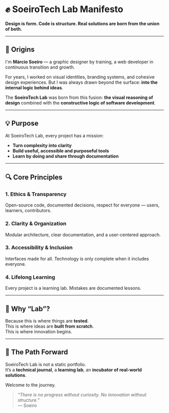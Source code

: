# ✊ SoeiroTech Lab Manifesto

**Design is form. Code is structure. Real solutions are born from the union of both.**

---

## 🎨 Origins

I'm **Márcio Soeiro** — a graphic designer by training, a web developer in continuous transition and growth.

For years, I worked on visual identities, branding systems, and cohesive design experiences. But I was always drawn beyond the surface: **into the internal logic behind ideas**.

The **SoeiroTech Lab** was born from this fusion: **the visual reasoning of design** combined with the **constructive logic of software development**.

---

## 💡 Purpose

At SoeiroTech Lab, every project has a mission:

- **Turn complexity into clarity**
- **Build useful, accessible and purposeful tools**
- **Learn by doing and share through documentation**

---

## 🔍 Core Principles

### 1. Ethics & Transparency  
Open-source code, documented decisions, respect for everyone — users, learners, contributors.

### 2. Clarity & Organization  
Modular architecture, clear documentation, and a user-centered approach.

### 3. Accessibility & Inclusion  
Interfaces made for all. Technology is only complete when it includes everyone.

### 4. Lifelong Learning  
Every project is a learning lab. Mistakes are documented lessons.

---

## 🔬 Why “Lab”?

Because this is where things are **tested**.  
This is where ideas are **built from scratch**.  
This is where innovation begins.

---

## 🌱 The Path Forward

SoeiroTech Lab is not a static portfolio.  
It’s a **technical journal**, a **learning lab**, an **incubator of real-world solutions**.

Welcome to the journey.

> _“There is no progress without curiosity. No innovation without structure.”_  
> — Soeiro
